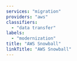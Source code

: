 ```yaml
---
services: "migration"
providers: "aws"
classifiers:
  - "data transfer"
labels:
  - "modernization"
title: "AWS Snowball"
linkTitle: "AWS Snowball"
---
```


